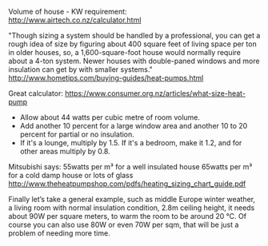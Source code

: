 Volume of house - KW requirement: http://www.airtech.co.nz/calculator.html

"Though sizing a system should be handled by a professional, you can get a rough idea of size by figuring about 400 square feet of living space per ton in older houses, so, a 1,600-square-foot house would normally require about a 4-ton system. Newer houses with double-paned windows and more insulation can get by with smaller systems." http://www.hometips.com/buying-guides/heat-pumps.html

Great calculator: https://www.consumer.org.nz/articles/what-size-heat-pump

* Allow about 44 watts per cubic metre of room volume.
* Add another 10 percent for a large window area and another 10 to 20 percent for partial or no insulation.
* If it's a lounge, multiply by 1.5. If it's a bedroom, make it 1.2, and for other areas multiply by 0.8.

Mitsubishi says:
55watts per m³ for a well insulated house
65watts per m³ for a cold damp house or lots of glass
http://www.theheatpumpshop.com/pdfs/heating_sizing_chart_guide.pdf

Finally let’s take a general example, such as middle Europe winter weather, a living room with normal insulation condition, 2.8m ceiling height, it needs about 90W per square meters, to warm the room to be around 20 ℃. Of course you can also use 80W or even 70W per sqm, that will be just a problem of needing more time.
